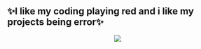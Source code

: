 ## ✨I like my coding playing red and i like my projects being error✨

<p align="center">
  <img src = "https://media1.giphy.com/media/v1.Y2lkPTc5MGI3NjExZTcyNzRoMjVyMXZueXlxMmRrNHp1ajZ5NXR3OHBucm95eGg3YXBvNCZlcD12MV9pbnRlcm5hbF9naWZfYnlfaWQmY3Q9Zw/epVGITwvy07xC/giphy.gif">
</p>
<!---
KeyndraPrawira/KeyndraPrawira is a ✨ special ✨ repository because its `README.md` (this file) appears on your GitHub profile.
You can click the Preview link to take a look at your changes.
--->
